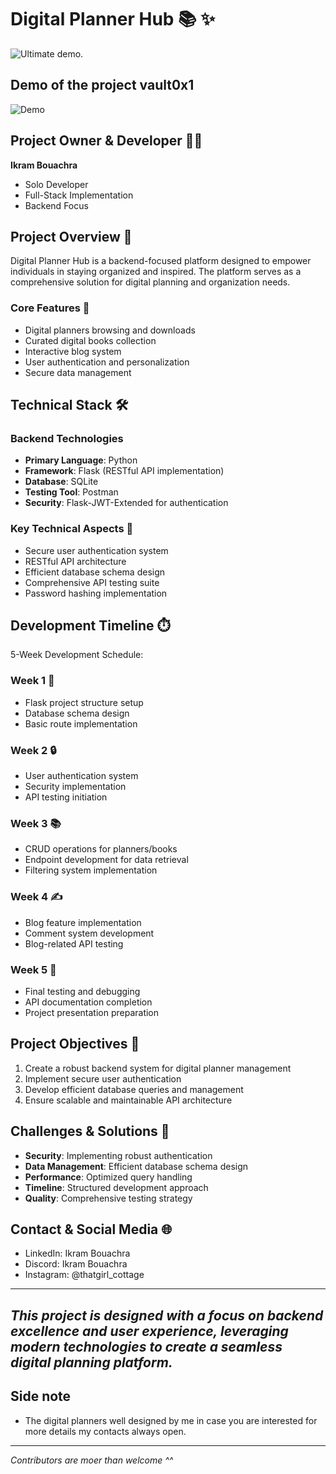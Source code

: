 # Digital Planner Hub 📚 ✨

![Ultimate demo.](https://i.imgur.com/OZX2JVR.png)
## Demo of the project vault0x1

![Demo](https://github.com/Akame0xg1rl/Webstack-Portfolio-Project/blob/main/Assets/demo.gif?raw=true)

## Project Owner & Developer 👩‍💻
**Ikram Bouachra**
- Solo Developer
- Full-Stack Implementation
- Backend Focus

## Project Overview 🎯
Digital Planner Hub is a backend-focused platform designed to empower individuals in staying organized and inspired. The platform serves as a comprehensive solution for digital planning and organization needs.

### Core Features 🌟
- Digital planners browsing and downloads
- Curated digital books collection
- Interactive blog system
- User authentication and personalization
- Secure data management

## Technical Stack 🛠️

### Backend Technologies
- **Primary Language**: Python
- **Framework**: Flask (RESTful API implementation)
- **Database**: SQLite
- **Testing Tool**: Postman
- **Security**: Flask-JWT-Extended for authentication

### Key Technical Aspects 🔐
- Secure user authentication system
- RESTful API architecture
- Efficient database schema design
- Comprehensive API testing suite
- Password hashing implementation

## Development Timeline ⏱️
5-Week Development Schedule:

### Week 1 🎯
- Flask project structure setup
- Database schema design
- Basic route implementation

### Week 2 🔒
- User authentication system
- Security implementation
- API testing initiation

### Week 3 📚
- CRUD operations for planners/books
- Endpoint development for data retrieval
- Filtering system implementation

### Week 4 ✍️
- Blog feature implementation
- Comment system development
- Blog-related API testing

### Week 5 🎈
- Final testing and debugging
- API documentation completion
- Project presentation preparation

## Project Objectives 🎯
1. Create a robust backend system for digital planner management
2. Implement secure user authentication
3. Develop efficient database queries and management
4. Ensure scalable and maintainable API architecture

## Challenges & Solutions 💪
- **Security**: Implementing robust authentication
- **Data Management**: Efficient database schema design
- **Performance**: Optimized query handling
- **Timeline**: Structured development approach
- **Quality**: Comprehensive testing strategy

## Contact & Social Media 🌐
- LinkedIn: Ikram Bouachra
- Discord: Ikram Bouachra
- Instagram: @thatgirl_cottage

---
*This project is designed with a focus on backend excellence and user experience, leveraging modern technologies to create a seamless digital planning platform.*
---
## Side note
 - The digital planners well designed by me in case you are interested for more details my contacts always open.
---
*Contributors are moer than welcome ^^*